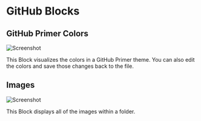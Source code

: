 # GitHub Blocks

## GitHub Primer Colors

![Screenshot](./colors.png)

This Block visualizes the colors in a GitHub Primer theme. You can also edit the colors and save those changes back to the file.

## Images

![Screenshot](./images.png)

This Block displays all of the images within a folder.
